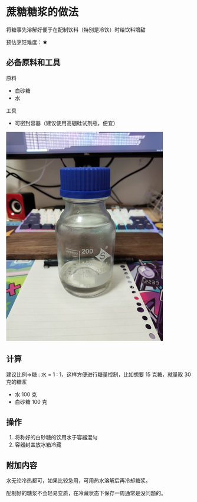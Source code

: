 # 蔗糖糖浆的做法

将糖事先溶解好便于在配制饮料（特别是冷饮）时给饮料增甜

预估烹饪难度：★

## 必备原料和工具

原料

- 白砂糖
- 水

工具

- 可密封容器（建议使用高硼硅试剂瓶，便宜）

![bottle](./bottle.jpg)

## 计算

建议比例=>糖 : 水 = 1 : 1，这样方便进行糖量控制，比如想要 15 克糖，就量取 30 克的糖浆

- 水 100 克
- 白砂糖 100 克

## 操作

1. 将称好的白砂糖的饮用水于容器混匀
2. 容器封盖放冰箱冷藏

## 附加内容

水无论冷热都可，如果比较急用，可用热水溶解后再冷却糖浆。

配制好的糖浆不会轻易变质，在冷藏状态下保存一周通常是没问题的。


